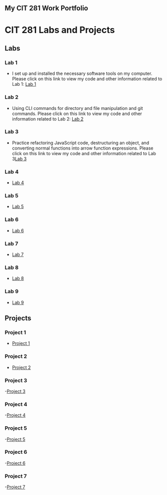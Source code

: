 ## My CIT 281 Work Portfolio

# CIT 281 Labs and Projects

## Labs
### Lab 1
- I set up and installed the necessary software tools on my computer. Please click on this link to view my code and other information related to Lab 1: [Lab 1](https://github.com/sujalachittor/cit281-lab1.git)
### Lab 2
- Using CLI commands for directory and file manipulation and git commands. Please click on this link to view my code and other information related to Lab 2: [Lab 2](https://github.com/sujalachittor/cit281-lab2)
### Lab 3
-  Practice refactoring JavaScript code, destructuring an object, and converting normal functions into arrow function expressions.
Please click on this link to view my code and other information related to Lab 3[Lab 3](https://github.com/sujalachittor/cit281-lab3)
### Lab 4
- [Lab 4](https://github.com/sujalachittor/cit281-lab4)
### Lab 5
- [Lab 5](https://github.com/sujalachittor/cit281-lab5)
### Lab 6
- [Lab 6](https://github.com/sujalachittor/cit281-lab6)
### Lab 7
- [Lab 7](https://github.com/sujalachittor/cit281-lab7)
### Lab 8
- [Lab 8](https://github.com/sujalachittor/cit281-lab8)
### Lab 9
- [Lab 9](https://github.com/sujalachittor/cit281-lab9)

## Projects
### Project 1
- [Project 1](https://sujalachittor.github.io/cit281-p1)
### Project 2
- [Project 2](https://sujalachittor.github.io/cit281-p2)
### Project 3
-[Project 3](https://sujalachittor.github.io/cit281-p3)
### Project 4
-[Project 4](https://sujalachittor.github.io/cit281-p4)
### Project 5
-[Project 5](https://sujalachittor.github.io/cit281-p5)
### Project 6
-[Project 6](https://sujalachittor.github.io/cit281-p6)
### Project 7
-[Project 7](https://sujalachittor.github.io/cit281-p7)

